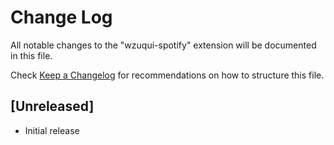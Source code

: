# Change Log

All notable changes to the "wzuqui-spotify" extension will be documented in this file.

Check [Keep a Changelog](http://keepachangelog.com/) for recommendations on how to structure this file.

## [Unreleased]

- Initial release
